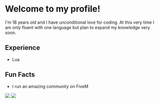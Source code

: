 # Welcome to my profile!
I'm 18 years old and I have unconditional love for coding. At this very time I am only fluent with one language but plan to expand my knowledge very soon.

## Experience
- Lua

## Fun Facts
- I run an amazing community on FiveM

<img src="https://github-readme-stats.vercel.app/api?username=BreezyTheDev&count_private=true&include_all_commits=true&show_icons=true&theme=omni&custom_title=BreezyTheDev Stats"/>
<img src="https://komarev.com/ghpvc/?username=BreezyTheDev&style=flat-square"/>
